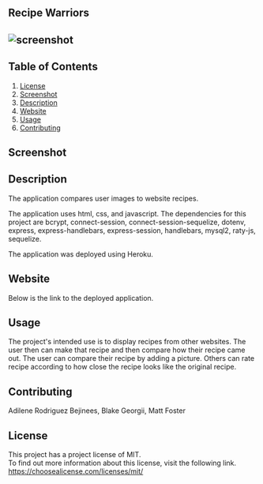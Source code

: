  ## Recipe Warriors

  ## ![screenshot](https://img.shields.io/badge/License-MIT-blue.svg)


  ## Table of Contents
  1.  [License](#license)
  2.  [Screenshot](#screenshot)
  3.  [Description](#description)
  4.  [Website](#website)
  5.  [Usage](#usage)
  6.  [Contributing](#contributing)

 ## Screenshot
 

 ## Description
 The application compares user images to website recipes.  
 
 The application uses html, css, and javascript.
 The dependencies for this project are bcrypt, connect-session, connect-session-sequelize, dotenv, express, express-handlebars, express-session, handlebars, mysql2, raty-js, sequelize.   

 The application was deployed using Heroku.  

 ## Website
 Below is the link to the deployed application.  


 ## Usage 
 The project's intended use is to display recipes from other websites.  The user then can make that recipe and then compare how their recipe came out.  The user can compare their recipe by adding a picture.  Others can rate recipe according to how close the recipe looks like the original recipe.  

 ## Contributing 
 Adilene Rodriguez Bejinees, Blake Georgii, Matt Foster

 ## License 
 This project has a project license of MIT.  
 To find out more information about this license, visit the following link.
 https://choosealicense.com/licenses/mit/
